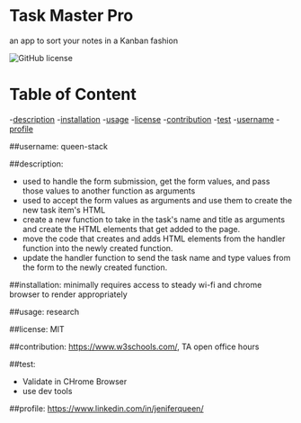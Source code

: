 
       
   # Task Master Pro
   an app to sort your notes in a Kanban fashion

   ![GitHub license](https://img.shields.io/badge/license-MIT-purple.svg)

   # Table of Content
   -[description](#description)
   -[installation](#installation)
   -[usage](#usage)
   -[license](#license)
   -[contribution](#contribution)
   -[test](#test)
   -[username](#username)
   -[profile](#profile)
  
        

   ##username:
            queen-stack
        
   ##description:
* used to handle the form submission, get the form values, and pass those values to another function as arguments
* used to accept the form values as arguments and use them to create the new task item's HTML
* create a new function to take in the task's name and title as arguments and create the HTML elements that get added to the page.
* move the code that creates and adds HTML elements from the handler function into the newly created function.
* update the handler function to send the task name and type values from the form to the newly created function.

##installation:
    minimally requires access to steady wi-fi and chrome browser to render appropriately

##usage:
    research 

##license:
    MIT 

##contribution:
    https://www.w3schools.com/, TA open office hours 

##test:
* Validate in CHrome Browser
* use dev tools 

##profile:
    https://www.linkedin.com/in/jeniferqueen/




